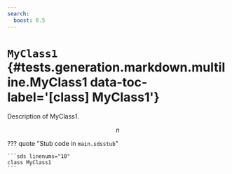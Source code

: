 ```yaml
---
search:
  boost: 0.5
---
```


[//]: # (DO NOT EDIT THIS FILE DIRECTLY. Instead, edit the corresponding stub file and execute `npm run docs:api`.)

# <code class="doc-symbol doc-symbol-class"></code> `MyClass1` {#tests.generation.markdown.multiline.MyClass1 data-toc-label='[class] MyClass1'}

Description of MyClass1.

$$
n
$$

??? quote "Stub code in `main.sdsstub`"

    ```sds linenums="10"
    class MyClass1
    ```
